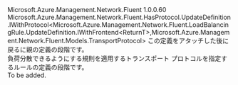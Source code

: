 <Type Name="IWithProtocol&lt;ReturnT&gt;" FullName="Microsoft.Azure.Management.Network.Fluent.LoadBalancingRule.UpdateDefinition.IWithProtocol&lt;ReturnT&gt;">
  <TypeSignature Language="C#" Value="public interface IWithProtocol&lt;ReturnT&gt; : Microsoft.Azure.Management.Network.Fluent.HasProtocol.UpdateDefinition.IWithProtocol&lt;Microsoft.Azure.Management.Network.Fluent.LoadBalancingRule.UpdateDefinition.IWithFrontend&lt;ReturnT&gt;,Microsoft.Azure.Management.Network.Fluent.Models.TransportProtocol&gt;" />
  <TypeSignature Language="ILAsm" Value=".class public interface auto ansi abstract IWithProtocol`1&lt;ReturnT&gt; implements class Microsoft.Azure.Management.Network.Fluent.HasProtocol.UpdateDefinition.IWithProtocol`2&lt;class Microsoft.Azure.Management.Network.Fluent.LoadBalancingRule.UpdateDefinition.IWithFrontend`1&lt;!ReturnT&gt;, class Microsoft.Azure.Management.Network.Fluent.Models.TransportProtocol&gt;" />
  <TypeSignature Language="DocId" Value="T:Microsoft.Azure.Management.Network.Fluent.LoadBalancingRule.UpdateDefinition.IWithProtocol`1" />
  <TypeSignature Language="VB.NET" Value="Public Interface IWithProtocol(Of ReturnT)&#xA;Implements IWithProtocol(Of IWithFrontend(Of ReturnT), TransportProtocol)" />
  <TypeSignature Language="F#" Value="type IWithProtocol&lt;'ReturnT&gt; = interface&#xA;    interface IWithProtocol&lt;IWithFrontend&lt;'ReturnT&gt;, TransportProtocol&gt;" />
  <AssemblyInfo>
    <AssemblyName>Microsoft.Azure.Management.Network.Fluent</AssemblyName>
    <AssemblyVersion>1.0.0.60</AssemblyVersion>
  </AssemblyInfo>
  <TypeParameters>
    <TypeParameter Name="ParentT" />
  </TypeParameters>
  <Interfaces>
    <Interface>
      <InterfaceName>Microsoft.Azure.Management.Network.Fluent.HasProtocol.UpdateDefinition.IWithProtocol&lt;Microsoft.Azure.Management.Network.Fluent.LoadBalancingRule.UpdateDefinition.IWithFrontend&lt;ReturnT&gt;,Microsoft.Azure.Management.Network.Fluent.Models.TransportProtocol&gt;</InterfaceName>
    </Interface>
  </Interfaces>
  <Docs>
    <typeparam name="ReturnT">この定義をアタッチした後に戻るに親の定義の段階です。</typeparam>
    <summary>
            負荷分散できるようにする規則を適用するトランスポート プロトコルを指定するルールの定義の段階です。
            </summary>
    <remarks>To be added.</remarks>
  </Docs>
  <Members />
</Type>